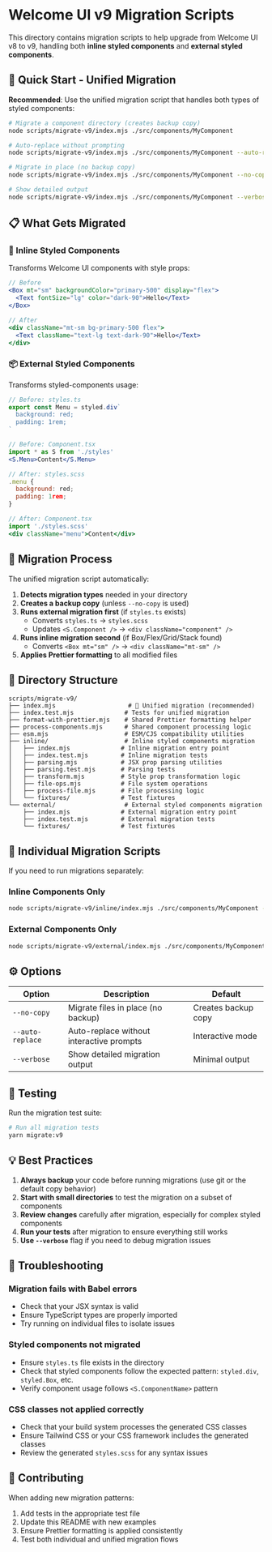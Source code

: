 # Welcome UI v9 Migration Scripts

This directory contains migration scripts to help upgrade from Welcome UI v8 to v9, handling both **inline styled components** and **external styled components**.

## 🚀 Quick Start - Unified Migration

**Recommended**: Use the unified migration script that handles both types of styled components:

```bash
# Migrate a component directory (creates backup copy)
node scripts/migrate-v9/index.mjs ./src/components/MyComponent

# Auto-replace without prompting
node scripts/migrate-v9/index.mjs ./src/components/MyComponent --auto-replace

# Migrate in place (no backup copy)
node scripts/migrate-v9/index.mjs ./src/components/MyComponent --no-copy

# Show detailed output
node scripts/migrate-v9/index.mjs ./src/components/MyComponent --verbose
```

## 📋 What Gets Migrated

### 🎨 Inline Styled Components

Transforms Welcome UI components with style props:

```jsx
// Before
<Box mt="sm" backgroundColor="primary-500" display="flex">
  <Text fontSize="lg" color="dark-90">Hello</Text>
</Box>

// After
<div className="mt-sm bg-primary-500 flex">
  <Text className="text-lg text-dark-90">Hello</Text>
</div>
```

### 📦 External Styled Components

Transforms styled-components usage:

```jsx
// Before: styles.ts
export const Menu = styled.div`
  background: red;
  padding: 1rem;
`

// Before: Component.tsx
import * as S from './styles'
<S.Menu>Content</S.Menu>

// After: styles.scss
.menu {
  background: red;
  padding: 1rem;
}

// After: Component.tsx
import './styles.scss'
<div className="menu">Content</div>
```

## 🔧 Migration Process

The unified migration script automatically:

1. **Detects migration types** needed in your directory
2. **Creates a backup copy** (unless `--no-copy` is used)
3. **Runs external migration first** (if `styles.ts` exists)
   - Converts `styles.ts` → `styles.scss`
   - Updates `<S.Component />` → `<div className="component" />`
4. **Runs inline migration second** (if Box/Flex/Grid/Stack found)
   - Converts `<Box mt="sm" />` → `<div className="mt-sm" />`
5. **Applies Prettier formatting** to all modified files

## 📁 Directory Structure

```
scripts/migrate-v9/
├── index.mjs                    # 🚀 Unified migration (recommended)
├── index.test.mjs              # Tests for unified migration
├── format-with-prettier.mjs    # Shared Prettier formatting helper
├── process-components.mjs      # Shared component processing logic
├── esm.mjs                     # ESM/CJS compatibility utilities
├── inline/                     # Inline styled components migration
│   ├── index.mjs              # Inline migration entry point
│   ├── index.test.mjs         # Inline migration tests
│   ├── parsing.mjs            # JSX prop parsing utilities
│   ├── parsing.test.mjs       # Parsing tests
│   ├── transform.mjs          # Style prop transformation logic
│   ├── file-ops.mjs           # File system operations
│   ├── process-file.mjs       # File processing logic
│   └── fixtures/              # Test fixtures
└── external/                   # External styled components migration
    ├── index.mjs              # External migration entry point
    ├── index.test.mjs         # External migration tests
    └── fixtures/              # Test fixtures
```

## 🎯 Individual Migration Scripts

If you need to run migrations separately:

### Inline Components Only

```bash
node scripts/migrate-v9/inline/index.mjs ./src/components/MyComponent --replace
```

### External Components Only

```bash
node scripts/migrate-v9/external/index.mjs ./src/components/MyComponent
```

## ⚙️ Options

| Option           | Description                              | Default             |
| ---------------- | ---------------------------------------- | ------------------- |
| `--no-copy`      | Migrate files in place (no backup)       | Creates backup copy |
| `--auto-replace` | Auto-replace without interactive prompts | Interactive mode    |
| `--verbose`      | Show detailed migration output           | Minimal output      |

## 🧪 Testing

Run the migration test suite:

```bash
# Run all migration tests
yarn migrate:v9
```

## 💡 Best Practices

1. **Always backup** your code before running migrations (use git or the default copy behavior)
2. **Start with small directories** to test the migration on a subset of components
3. **Review changes** carefully after migration, especially for complex styled components
4. **Run your tests** after migration to ensure everything still works
5. **Use `--verbose`** flag if you need to debug migration issues

## 🐛 Troubleshooting

### Migration fails with Babel errors

- Check that your JSX syntax is valid
- Ensure TypeScript types are properly imported
- Try running on individual files to isolate issues

### Styled components not migrated

- Ensure `styles.ts` file exists in the directory
- Check that styled components follow the expected pattern: `styled.div`, `styled.Box`, etc.
- Verify component usage follows `<S.ComponentName>` pattern

### CSS classes not applied correctly

- Check that your build system processes the generated CSS classes
- Ensure Tailwind CSS or your CSS framework includes the generated classes
- Review the generated `styles.scss` for any syntax issues

## 🤝 Contributing

When adding new migration patterns:

1. Add tests in the appropriate test file
2. Update this README with new examples
3. Ensure Prettier formatting is applied consistently
4. Test both individual and unified migration flows

